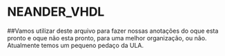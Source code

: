 # NEANDER_VHDL
##Vamos utilizar deste arquivo para fazer nossas anotações do oque esta pronto e oque não esta pronto, para uma melhor organização, ou não.
 Atualmente temos um pequeno pedaço da ULA.

